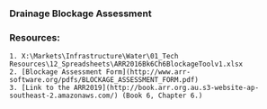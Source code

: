 ### Drainage Blockage Assessment 

### Resources:
    1. X:\Markets\Infrastructure\Water\01_Tech Resources\12_Spreadsheets\ARR2016Bk6Ch6BlockageToolv1.xlsx
    2. [Blockage Assessment Form](http://www.arr-software.org/pdfs/BLOCKAGE_ASSESSMENT_FORM.pdf)
    3. [Link to the ARR2019](http://book.arr.org.au.s3-website-ap-southeast-2.amazonaws.com/) (Book 6, Chapter 6.)

### 
    

